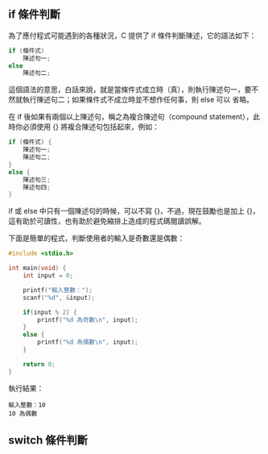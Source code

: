 ## if 條件判斷
為了應付程式可能遇到的各種狀況，C 提供了 if 條件判斷陳述，它的語法如下：
```c
if (條件式) 
    陳述句一; 
else 
    陳述句二;
```
這個語法的意思，白話來說，就是當條件式成立時（真），則執行陳述句一，要不然就執行陳述句二；如果條件式不成立時並不想作任何事，則 else 可以 省略。

在 if 後如果有兩個以上陳述句，稱之為複合陳述句（compound statement），此時你必須使用 {} 將複合陳述句包括起來，例如：
```c
if (條件式) { 
    陳述句一; 
    陳述句二; 
} 
else { 
    陳述句三; 
    陳述句四; 
}
```
if 或 else 中只有一個陳述句的時候，可以不寫 {}，不過，現在鼓勵也是加上 {}，這有助於可讀性，也有助於避免縮排上造成的程式碼閱讀誤解。

下面是簡單的程式，判斷使用者的輸入是奇數還是偶數：  
```c
#include <stdio.h>

int main(void) {
    int input = 0;

    printf("輸入整數：");
    scanf("%d", &input);

    if(input % 2) {
        printf("%d 為奇數\n", input);
    }
    else {
        printf("%d 為偶數\n", input);
    }

    return 0;
}
```
執行結果：
```
輸入整數：10
10 為偶數
```
### 

## switch 條件判斷
